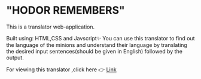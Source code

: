 # "HODOR REMEMBERS"

This is a translator web-application.

Built using: HTML,CSS and Javscript✨
You can use this translator to find out the language of the minions and understand their language by translating the desired input sentences(should be given in English) followed by the output. 

For viewing this translator ,click here 👉 [Link](https://hodor-remembers-m7.netlify.app/)